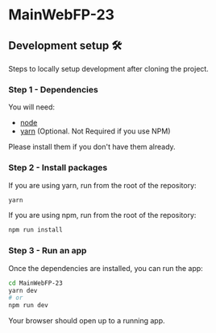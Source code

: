 # MainWebFP-23

## Development setup 🛠

Steps to locally setup development after cloning the project.

### Step 1 - Dependencies

You will need:

* [node](https://nodejs.org/)
* [yarn](https://yarnpkg.com/en/docs/install) (Optional. Not Required if you use NPM)

Please install them if you don't have them already.

### Step 2 - Install packages

If you are using yarn, run from the root of the repository:

```sh
yarn
```

If you are using npm, run from the root of the repository:

```sh
npm run install
```

### Step 3 - Run an app

Once the dependencies are installed, you can run the app:

```sh
cd MainWebFP-23
yarn dev
# or
npm run dev
```

Your browser should open up to a running app.
